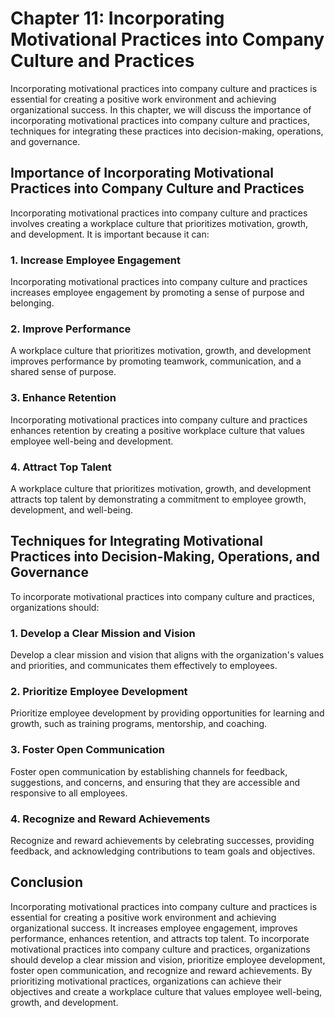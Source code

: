 Chapter 11: Incorporating Motivational Practices into Company Culture and Practices
===================================================================================

Incorporating motivational practices into company culture and practices is essential for creating a positive work environment and achieving organizational success. In this chapter, we will discuss the importance of incorporating motivational practices into company culture and practices, techniques for integrating these practices into decision-making, operations, and governance.

Importance of Incorporating Motivational Practices into Company Culture and Practices
-------------------------------------------------------------------------------------

Incorporating motivational practices into company culture and practices involves creating a workplace culture that prioritizes motivation, growth, and development. It is important because it can:

### 1. Increase Employee Engagement

Incorporating motivational practices into company culture and practices increases employee engagement by promoting a sense of purpose and belonging.

### 2. Improve Performance

A workplace culture that prioritizes motivation, growth, and development improves performance by promoting teamwork, communication, and a shared sense of purpose.

### 3. Enhance Retention

Incorporating motivational practices into company culture and practices enhances retention by creating a positive workplace culture that values employee well-being and development.

### 4. Attract Top Talent

A workplace culture that prioritizes motivation, growth, and development attracts top talent by demonstrating a commitment to employee growth, development, and well-being.

Techniques for Integrating Motivational Practices into Decision-Making, Operations, and Governance
--------------------------------------------------------------------------------------------------

To incorporate motivational practices into company culture and practices, organizations should:

### 1. Develop a Clear Mission and Vision

Develop a clear mission and vision that aligns with the organization's values and priorities, and communicates them effectively to employees.

### 2. Prioritize Employee Development

Prioritize employee development by providing opportunities for learning and growth, such as training programs, mentorship, and coaching.

### 3. Foster Open Communication

Foster open communication by establishing channels for feedback, suggestions, and concerns, and ensuring that they are accessible and responsive to all employees.

### 4. Recognize and Reward Achievements

Recognize and reward achievements by celebrating successes, providing feedback, and acknowledging contributions to team goals and objectives.

Conclusion
----------

Incorporating motivational practices into company culture and practices is essential for creating a positive work environment and achieving organizational success. It increases employee engagement, improves performance, enhances retention, and attracts top talent. To incorporate motivational practices into company culture and practices, organizations should develop a clear mission and vision, prioritize employee development, foster open communication, and recognize and reward achievements. By prioritizing motivational practices, organizations can achieve their objectives and create a workplace culture that values employee well-being, growth, and development.
